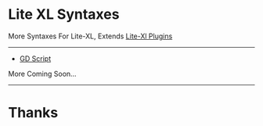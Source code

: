 # Lite XL Syntaxes
More Syntaxes For Lite-XL, Extends [Lite-Xl Plugins](https://github.com/lite-xl/lite-xl-plugins)

---

- [GD Script](https://raw.githubusercontent.com/DEVLOPRR/lite-xl-syntaxes/main/syntax/language_gdscript.lua)

More Coming Soon...

---
# Thanks
